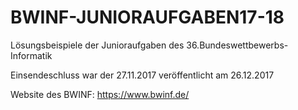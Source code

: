 # BWINF-JUNIORAUFGABEN17-18
Lösungsbeispiele der Junioraufgaben des 36.Bundeswettbewerbs-Informatik

Einsendeschluss war der 27.11.2017
veröffentlicht am 26.12.2017

Website des BWINF: https://www.bwinf.de/

